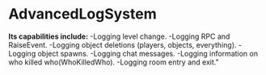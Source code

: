 # AdvancedLogSystem
**Its capabilities include:**
 -Logging level change.
 -Logging RPC and RaiseEvent.
 -Logging object deletions (players, objects, everything).
 -Logging object spawns.
 -Logging chat messages.
 -Logging information on who killed who(WhoKilledWho).
 -Logging room entry and exit."

